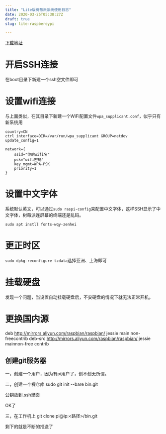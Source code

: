 ```yaml
---
title: "Lite版树莓派系统使用日志"
date: 2020-03-25T05:38:27Z
draft: true
slug: lite-raspbereypi

---
```


[下载地址](https://www.raspberrypi.org/downloads/raspbian/)

# 开启SSH连接

在boot目录下新建一个ssh空文件即可

# 设置wifi连接

与上面类似，在其目录下新建一个WiFi配置文件`wpa_supplicant.conf`，似乎只有新系统用
```
country=CN
ctrl_interface=DIR=/var/run/wpa_supplicant GROUP=netdev
update_config=1

network={
    ssid="你的wifi名"
    psk="wifi密码"
    key_mgmt=WPA-PSK
    priority=1
}
```

# 设置中文字体

系统默认英文，可以通过`sudo raspi-config`来配置中文字体，这样SSH显示了中文字体，树莓派连屏幕的终端还是乱码。

`sudo apt instll fonts-wqy-zenhei`

# 更正时区

`sudo dpkg-reconfigure tzdata`选择亚洲、上海即可

# 挂载硬盘

发现一个问题，当设置自动挂载硬盘后，不安硬盘的情况下就无法正常开机。

# 更换国内源

deb http://mirrors.aliyun.com/raspbian/raspbian/ jessie main non-freecontrib
deb-src http://mirrors.aliyun.com/raspbian/raspbian/ jessie mainnon-free contrib

## 创建git服务器

一，创建一个用户，因为有pi用户了，创不创无所谓。

二，创建一个裸仓库
sudo git init --bare bin.git

公钥放到.ssh里面

OK了

三，在工作机上 
git clone pi@ip:<路径>/bin.git

剩下的就是不断的推送了

